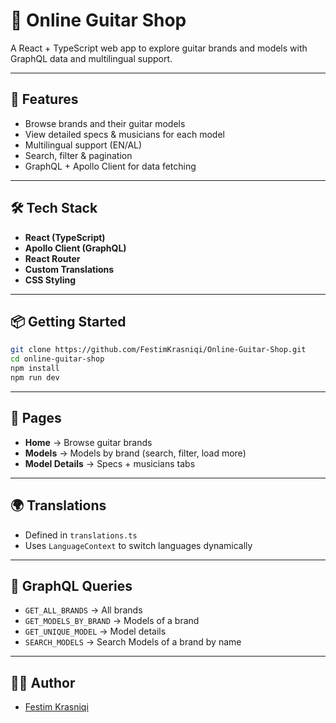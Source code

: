 # 🎸 Online Guitar Shop

A React + TypeScript web app to explore guitar brands and models with GraphQL data and multilingual support.

---

## 🚀 Features
- Browse brands and their guitar models  
- View detailed specs & musicians for each model  
- Multilingual support (EN/AL)  
- Search, filter & pagination  
- GraphQL + Apollo Client for data fetching  

---

## 🛠 Tech Stack
- **React (TypeScript)**  
- **Apollo Client (GraphQL)**  
- **React Router**  
- **Custom Translations**  
- **CSS Styling**  

---

## 📦 Getting Started
```bash
git clone https://github.com/FestimKrasniqi/Online-Guitar-Shop.git
cd online-guitar-shop
npm install
npm run dev
```


---

## 📂 Pages
- **Home** → Browse guitar brands  
- **Models** → Models by brand (search, filter, load more)  
- **Model Details** → Specs + musicians tabs  

---

## 🌍 Translations
- Defined in `translations.ts`  
- Uses `LanguageContext` to switch languages dynamically  

---

## 🔗 GraphQL Queries
- `GET_ALL_BRANDS` → All brands  
- `GET_MODELS_BY_BRAND` → Models of a brand  
- `GET_UNIQUE_MODEL` → Model details  
- `SEARCH_MODELS` -> Search Models of a brand by name


---

## 👨‍💻 Author

- [Festim Krasniqi](https://github.com/FestimKrasniqi)



